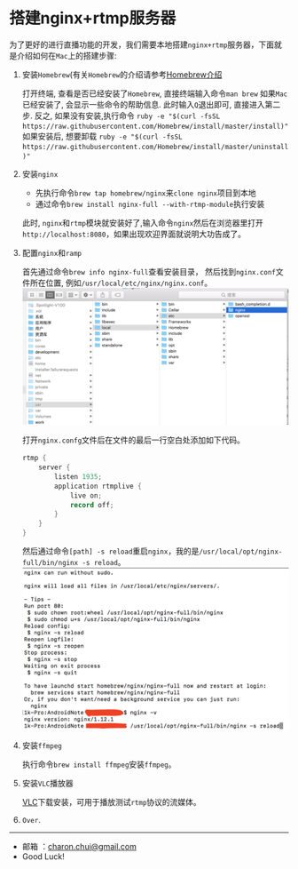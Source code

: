 搭建nginx+rtmp服务器
===

为了更好的进行直播功能的开发，我们需要本地搭建`nginx+rtmp`服务器，下面就是介绍如何在`Mac`上的搭建步骤:  

1. 安装`Homebrew`(有关`Homebrew`的介绍请参考[Homebrew介绍](http://www.cnblogs.com/lzrabbit/p/4032515.html)

    打开终端, 查看是否已经安装了`Homebrew`, 直接终端输入命令`man brew`
    如果`Mac`已经安装了, 会显示一些命令的帮助信息. 此时输入`Q`退出即可, 直接进入第二步. 反之, 如果没有安装,执行命令 
    `ruby -e "$(curl -fsSL https://raw.githubusercontent.com/Homebrew/install/master/install)"` 
    如果安装后, 想要卸载 
    `ruby -e "$(curl -fsSL https://raw.githubusercontent.com/Homebrew/install/master/uninstall)"`

2. 安装`nginx`

    - 先执行命令`brew tap homebrew/nginx`来`clone nginx`项目到本地
    - 通过命令`brew install nginx-full --with-rtmp-module`执行安装

    此时, `nginx`和`rtmp`模块就安装好了,输入命令`nginx`然后在浏览器里打开`http://localhost:8080`，如果出现欢迎界面就说明大功告成了。

3. 配置`nginx`和`ramp`

    首先通过命令`brew info nginx-full`查看安装目录， 然后找到`nginx.conf`文件所在位置, 例如`/usr/local/etc/nginx/nginx.conf`。 
    ![image](https://raw.githubusercontent.com/CharonChui/Pictures/master/nginx_path.png?raw=true)

    打开`nginx.confg`文件后在文件的最后一行空白处添加如下代码。
    
    ```java
    rtmp {
        server {
            listen 1935;
            application rtmplive {
                live on;
                record off;
            }
        }
    }
    ```
    然后通过命令`[path] -s reload`重启`nginx`，我的是`/usr/local/opt/nginx-full/bin/nginx -s reload`。
    ![image](https://raw.githubusercontent.com/CharonChui/Pictures/master/nginx_reload.png?raw=true)

4. 安装`ffmpeg`

    执行命令`brew install ffmpeg`安装`ffmpeg`。  

5. 安装`VLC`播放器

    [VLC](http://www.videolan.org/)下载安装，可用于播放测试`rtmp`协议的流媒体。

6. `Over`.





---

- 邮箱 ：charon.chui@gmail.com  
- Good Luck! 
